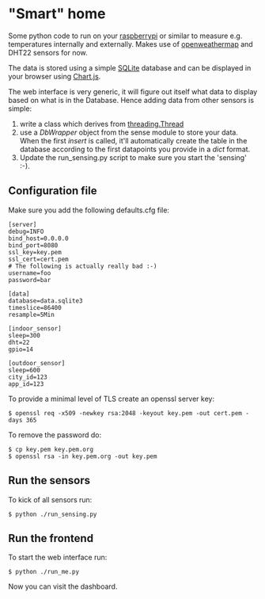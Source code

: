 
# "Smart" home

Some python code to run on your [raspberrypi](https://www.raspberrypi.org/) or 
similar to measure e.g. temperatures internally and externally. Makes use of 
[openweathermap](openweathermap.org) and DHT22 sensors for now.

The data is stored using a simple [SQLite](https://www.sqlite.org/) database 
and can be displayed in your browser using [Chart.js](http://www.chartjs.org/).

The web interface is very generic, it will figure out itself what data to 
display based on what is in the Database. Hence adding data from other sensors 
is simple: 

  1) write a class which derives from 
     [threading.Thread](https://docs.python.org/2/library/threading.html)
  2) use a *DbWrapper* object from the sense module to store your data. When 
     the first *insert* is called, it'll automatically create the table in the 
     database according to the first datapoints you provide in a *dict* format.
  3) Update the run_sensing.py script to make sure you start the 'sensing' :-).

## Configuration file

Make sure you add the following defaults.cfg file:

    [server]
    debug=INFO
    bind_host=0.0.0.0
    bind_port=8080
    ssl_key=key.pem
    ssl_cert=cert.pem
    # The following is actually really bad :-)
    username=foo
    password=bar
    
    [data]
    database=data.sqlite3
    timeslice=86400
    resample=5Min
    
    [indoor_sensor]
    sleep=300
    dht=22
    gpio=14
    
    [outdoor_sensor]
    sleep=600
    city_id=123
    app_id=123

To provide a minimal level of TLS create an openssl server key:

    $ openssl req -x509 -newkey rsa:2048 -keyout key.pem -out cert.pem -days 365

To remove the password do:

    $ cp key.pem key.pem.org
    $ openssl rsa -in key.pem.org -out key.pem

## Run the sensors

To kick of all sensors run:

    $ python ./run_sensing.py

## Run the frontend

To start the web interface run:

    $ python ./run_me.py
    
Now you can visit the dashboard.
